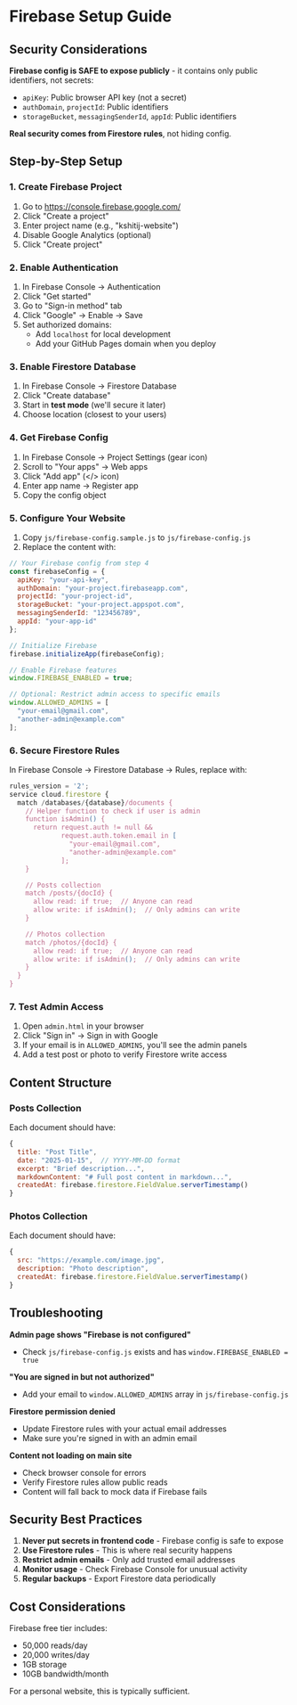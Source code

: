 # Firebase Setup Guide

## Security Considerations

**Firebase config is SAFE to expose publicly** - it contains only public identifiers, not secrets:
- `apiKey`: Public browser API key (not a secret)
- `authDomain`, `projectId`: Public identifiers
- `storageBucket`, `messagingSenderId`, `appId`: Public identifiers

**Real security comes from Firestore rules**, not hiding config.

## Step-by-Step Setup

### 1. Create Firebase Project

1. Go to <https://console.firebase.google.com/>
2. Click "Create a project"
3. Enter project name (e.g., "kshitij-website")
4. Disable Google Analytics (optional)
5. Click "Create project"

### 2. Enable Authentication

1. In Firebase Console → Authentication
2. Click "Get started"
3. Go to "Sign-in method" tab
4. Click "Google" → Enable → Save
5. Set authorized domains: 
   - Add `localhost` for local development
   - Add your GitHub Pages domain when you deploy

### 3. Enable Firestore Database

1. In Firebase Console → Firestore Database
2. Click "Create database"
3. Start in **test mode** (we'll secure it later)
4. Choose location (closest to your users)

### 4. Get Firebase Config

1. In Firebase Console → Project Settings (gear icon)
2. Scroll to "Your apps" → Web apps
3. Click "Add app" (</> icon)
4. Enter app name → Register app
5. Copy the config object

### 5. Configure Your Website

1. Copy `js/firebase-config.sample.js` to `js/firebase-config.js`
2. Replace the content with:

```js
// Your Firebase config from step 4
const firebaseConfig = {
  apiKey: "your-api-key",
  authDomain: "your-project.firebaseapp.com",
  projectId: "your-project-id",
  storageBucket: "your-project.appspot.com",
  messagingSenderId: "123456789",
  appId: "your-app-id"
};

// Initialize Firebase
firebase.initializeApp(firebaseConfig);

// Enable Firebase features
window.FIREBASE_ENABLED = true;

// Optional: Restrict admin access to specific emails
window.ALLOWED_ADMINS = [
  "your-email@gmail.com",
  "another-admin@example.com"
];
```

### 6. Secure Firestore Rules

In Firebase Console → Firestore Database → Rules, replace with:

```javascript
rules_version = '2';
service cloud.firestore {
  match /databases/{database}/documents {
    // Helper function to check if user is admin
    function isAdmin() {
      return request.auth != null && 
             request.auth.token.email in [
               "your-email@gmail.com",
               "another-admin@example.com"
             ];
    }

    // Posts collection
    match /posts/{docId} {
      allow read: if true;  // Anyone can read
      allow write: if isAdmin();  // Only admins can write
    }

    // Photos collection
    match /photos/{docId} {
      allow read: if true;  // Anyone can read
      allow write: if isAdmin();  // Only admins can write
    }
  }
}
```

### 7. Test Admin Access

1. Open `admin.html` in your browser
2. Click "Sign in" → Sign in with Google
3. If your email is in `ALLOWED_ADMINS`, you'll see the admin panels
4. Add a test post or photo to verify Firestore write access

## Content Structure

### Posts Collection
Each document should have:
```js
{
  title: "Post Title",
  date: "2025-01-15",  // YYYY-MM-DD format
  excerpt: "Brief description...",
  markdownContent: "# Full post content in markdown...",
  createdAt: firebase.firestore.FieldValue.serverTimestamp()
}
```

### Photos Collection
Each document should have:
```js
{
  src: "https://example.com/image.jpg",
  description: "Photo description",
  createdAt: firebase.firestore.FieldValue.serverTimestamp()
}
```

## Troubleshooting

**Admin page shows "Firebase is not configured"**
- Check `js/firebase-config.js` exists and has `window.FIREBASE_ENABLED = true`

**"You are signed in but not authorized"**
- Add your email to `window.ALLOWED_ADMINS` array in `js/firebase-config.js`

**Firestore permission denied**
- Update Firestore rules with your actual email addresses
- Make sure you're signed in with an admin email

**Content not loading on main site**
- Check browser console for errors
- Verify Firestore rules allow public reads
- Content will fall back to mock data if Firebase fails

## Security Best Practices

1. **Never put secrets in frontend code** - Firebase config is safe to expose
2. **Use Firestore rules** - This is where real security happens
3. **Restrict admin emails** - Only add trusted email addresses
4. **Monitor usage** - Check Firebase Console for unusual activity
5. **Regular backups** - Export Firestore data periodically

## Cost Considerations

Firebase free tier includes:
- 50,000 reads/day
- 20,000 writes/day  
- 1GB storage
- 10GB bandwidth/month

For a personal website, this is typically sufficient.
